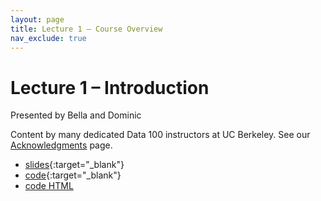 ```yaml
---
layout: page
title: Lecture 1 – Course Overview
nav_exclude: true
---
```


# Lecture 1 – Introduction

Presented by Bella and Dominic

Content by many dedicated Data 100 instructors at UC Berkeley. See our [Acknowledgments](../../acks) page.

- [slides](https://docs.google.com/presentation/d/1TLtHG8ONBzY20LQBwfrztAW-Y_L8TnfQurwXRd8L6iQ/edit?usp=sharing){:target="_blank"}
- [code](http://data100.datahub.berkeley.edu/hub/user-redirect/git-pull?repo=https%3A%2F%2Fgithub.com%2FDS-100%2Fsu23-materials&branch=main&urlpath=lab%2Ftree%2Fsu23-materials%2Flec%2Flec01%2Flec01.ipynb){:target="_blank"}
- [code HTML](../../resources/assets/lectures/lec01/lec01.html)

